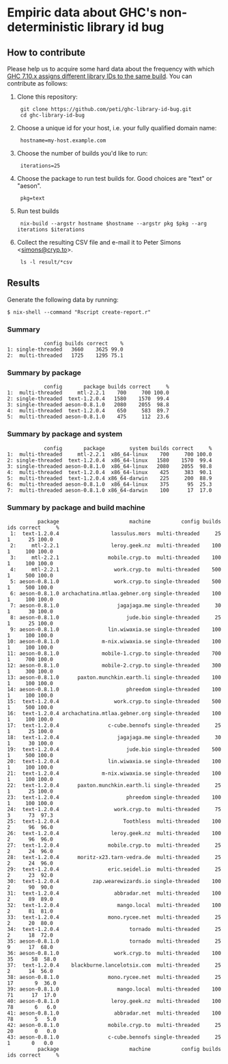 # Empiric data about GHC's non-deterministic library id bug

## How to contribute

Please help us to acquire some hard data about the frequency with which
[GHC 7.10.x assigns different library IDs to the same
build](https://ghc.haskell.org/trac/ghc/ticket/4012). You can contribute
as follows:

1. Clone this repository:

        git clone https://github.com/peti/ghc-library-id-bug.git
        cd ghc-library-id-bug

2. Choose a unique id for your host, i.e. your fully qualified domain name:

        hostname=my-host.example.com

3. Choose the number of builds you'd like to run:

        iterations=25

4. Choose the package to run test builds for. Good choices are "text" or "aeson".

        pkg=text

5. Run test builds

        nix-build --argstr hostname $hostname --argstr pkg $pkg --arg iterations $iterations

6. Collect the resulting CSV file and e-mail it to Peter Simons \<simons@cryp.to\>.

        ls -l result/*csv

## Results

Generate the following data by running:

    $ nix-shell --command "Rscript create-report.r"

### Summary

~~~~~~~~~~
            config builds correct    %
1: single-threaded   3660    3625 99.0
2:  multi-threaded   1725    1295 75.1
~~~~~~~~~~

### Summary by package

~~~~~~~~~~
            config       package builds correct     %
1:  multi-threaded     mtl-2.2.1    700     700 100.0
2: single-threaded  text-1.2.0.4   1580    1570  99.4
3: single-threaded aeson-0.8.1.0   2080    2055  98.8
4:  multi-threaded  text-1.2.0.4    650     583  89.7
5:  multi-threaded aeson-0.8.1.0    475     112  23.6
~~~~~~~~~~

### Summary by package and system

~~~~~~~~~~
            config       package        system builds correct     %
1:  multi-threaded     mtl-2.2.1  x86_64-linux    700     700 100.0
2: single-threaded  text-1.2.0.4  x86_64-linux   1580    1570  99.4
3: single-threaded aeson-0.8.1.0  x86_64-linux   2080    2055  98.8
4:  multi-threaded  text-1.2.0.4  x86_64-linux    425     383  90.1
5:  multi-threaded  text-1.2.0.4 x86_64-darwin    225     200  88.9
6:  multi-threaded aeson-0.8.1.0  x86_64-linux    375      95  25.3
7:  multi-threaded aeson-0.8.1.0 x86_64-darwin    100      17  17.0
~~~~~~~~~~

### Summary by package and build machine

~~~~~~~~~~
          package                       machine          config builds ids correct     %
 1:  text-1.2.0.4                 lassulus.mors  multi-threaded     25   1      25 100.0
 2:     mtl-2.2.1                 leroy.geek.nz  multi-threaded    100   1     100 100.0
 3:     mtl-2.2.1                mobile.cryp.to  multi-threaded    100   1     100 100.0
 4:     mtl-2.2.1                  work.cryp.to  multi-threaded    500   1     500 100.0
 5: aeson-0.8.1.0                  work.cryp.to single-threaded    500   1     500 100.0
 6: aeson-0.8.1.0 archachatina.mtlaa.gebner.org single-threaded    100   1     100 100.0
 7: aeson-0.8.1.0                   jagajaga.me single-threaded     30   1      30 100.0
 8: aeson-0.8.1.0                      jude.bio single-threaded     25   1      25 100.0
 9: aeson-0.8.1.0                lin.wiwaxia.se single-threaded    100   1     100 100.0
10: aeson-0.8.1.0              m-nix.wiwaxia.se single-threaded    100   1     100 100.0
11: aeson-0.8.1.0              mobile-1.cryp.to single-threaded    700   1     700 100.0
12: aeson-0.8.1.0              mobile-2.cryp.to single-threaded    300   1     300 100.0
13: aeson-0.8.1.0      paxton.munchkin.earth.li single-threaded    100   1     100 100.0
14: aeson-0.8.1.0                      phreedom single-threaded    100   1     100 100.0
15:  text-1.2.0.4                  work.cryp.to single-threaded    500   1     500 100.0
16:  text-1.2.0.4 archachatina.mtlaa.gebner.org single-threaded    100   1     100 100.0
17:  text-1.2.0.4                c-cube.bennofs single-threaded     25   1      25 100.0
18:  text-1.2.0.4                   jagajaga.me single-threaded     30   1      30 100.0
19:  text-1.2.0.4                      jude.bio single-threaded    500   1     500 100.0
20:  text-1.2.0.4                lin.wiwaxia.se single-threaded    100   1     100 100.0
21:  text-1.2.0.4              m-nix.wiwaxia.se single-threaded    100   1     100 100.0
22:  text-1.2.0.4      paxton.munchkin.earth.li single-threaded     25   1      25 100.0
23:  text-1.2.0.4                      phreedom single-threaded    100   1     100 100.0
24:  text-1.2.0.4                  work.cryp.to  multi-threaded     75   3      73  97.3
25:  text-1.2.0.4                     Toothless  multi-threaded    100   2      96  96.0
26:  text-1.2.0.4                 leroy.geek.nz  multi-threaded    100   2      96  96.0
27:  text-1.2.0.4                mobile.cryp.to  multi-threaded     25   2      24  96.0
28:  text-1.2.0.4      moritz-x23.tarn-vedra.de  multi-threaded     25   2      24  96.0
29:  text-1.2.0.4                eric.seidel.io  multi-threaded     25   2      23  92.0
30:  text-1.2.0.4           zap.wearewizards.io single-threaded    100   2      90  90.0
31:  text-1.2.0.4                  abbradar.net  multi-threaded    100   2      89  89.0
32:  text-1.2.0.4                   mango.local  multi-threaded    100   2      81  81.0
33:  text-1.2.0.4                mono.rycee.net  multi-threaded     25   2      20  80.0
34:  text-1.2.0.4                       tornado  multi-threaded     25   2      18  72.0
35: aeson-0.8.1.0                       tornado  multi-threaded     25   9      17  68.0
36: aeson-0.8.1.0                  work.cryp.to  multi-threaded    100  35      58  58.0
37:  text-1.2.0.4    blackburne.lancelotsix.com  multi-threaded     25   2      14  56.0
38: aeson-0.8.1.0                mono.rycee.net  multi-threaded     25  17       9  36.0
39: aeson-0.8.1.0                   mango.local  multi-threaded    100  71      17  17.0
40: aeson-0.8.1.0                 leroy.geek.nz  multi-threaded    100  78       6   6.0
41: aeson-0.8.1.0                  abbradar.net  multi-threaded    100  78       5   5.0
42: aeson-0.8.1.0                mobile.cryp.to  multi-threaded     25  20       0   0.0
43: aeson-0.8.1.0                c-cube.bennofs single-threaded     25   1       0   0.0
          package                       machine          config builds ids correct     %
~~~~~~~~~~
